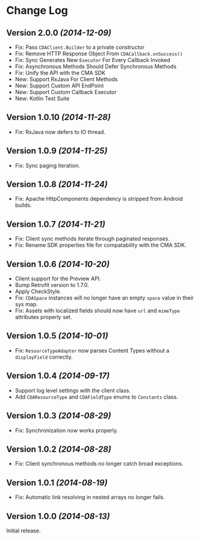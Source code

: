 Change Log
==========

Version 2.0.0 *(2014-12-09)*
----------------------------
 * Fix: Pass `CDAClient.Builder` to a private constructor
 * Fix: Remove HTTP Response Object From `CDACallback.onSuccess()`
 * Fix: Sync Generates New `Executor` For Every Callback Invoked
 * Fix: Asynchronous Methods Should Defer Synchronous Methods
 * Fix: Unify the API with the CMA SDK
 * New: Support RxJava For Client Methods
 * New: Support Custom API EndPoint
 * New: Support Custom Callback Executor
 * New: Kotlin Test Suite


Version 1.0.10 *(2014-11-28)*
-----------------------------
 * Fix: RxJava now defers to IO thread.


Version 1.0.9 *(2014-11-25)*
----------------------------
 * Fix: Sync paging iteration.


Version 1.0.8 *(2014-11-24)*
----------------------------
 * Fix: Apache HttpComponents dependency is stripped from Android builds.


Version 1.0.7 *(2014-11-21)*
----------------------------
 * Fix: Client sync methods iterate through paginated responses.
 * Fix: Rename SDK properties file for compatability with the CMA SDK.


Version 1.0.6 *(2014-10-20)*
----------------------------

 * Client support for the Preview API.
 * Bump Retrofit version to 1.7.0.
 * Apply CheckStyle.
 * Fix: `CDASpace` instances will no longer have an empty `space` value in their sys map.
 * Fix: Assets with localized fields should now have `url` and `mimeType` attributes properly set.


Version 1.0.5 *(2014-10-01)*
----------------------------

 * Fix: `ResourceTypeAdapter` now parses Content Types without a `displayField` correctly.


Version 1.0.4 *(2014-09-17)*
----------------------------

 * Support log level settings with the client class.
 * Add `CDAResourceType` and `CDAFieldType` enums to `Constants` class.


Version 1.0.3 *(2014-08-29)*
----------------------------

 * Fix: Synchronization now works properly.


Version 1.0.2 *(2014-08-28)*
----------------------------

 * Fix: Client synchronous methods no longer catch broad exceptions.


Version 1.0.1 *(2014-08-19)*
----------------------------

 * Fix: Automatic link resolving in nested arrays no longer fails.


Version 1.0.0 *(2014-08-13)*
----------------------------

Initial release.
